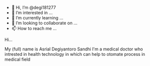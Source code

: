 - 👋 Hi, I’m @degi181277
- 👀 I’m interested in ...
- 🌱 I’m currently learning ...
- 💞️ I’m looking to collaborate on ...
- 📫 How to reach me ...

<!---
degi181277/degi181277 is a ✨ special ✨ repository because its `README.md` (this file) appears on your GitHub profile.
You can click the Preview link to take a look at your changes.
--->
Hi...

My (full) name is Asrial Degiyantoro Sandhi
I'm a medical doctor who intrested in health technology in which can help to otomate process in medical field
